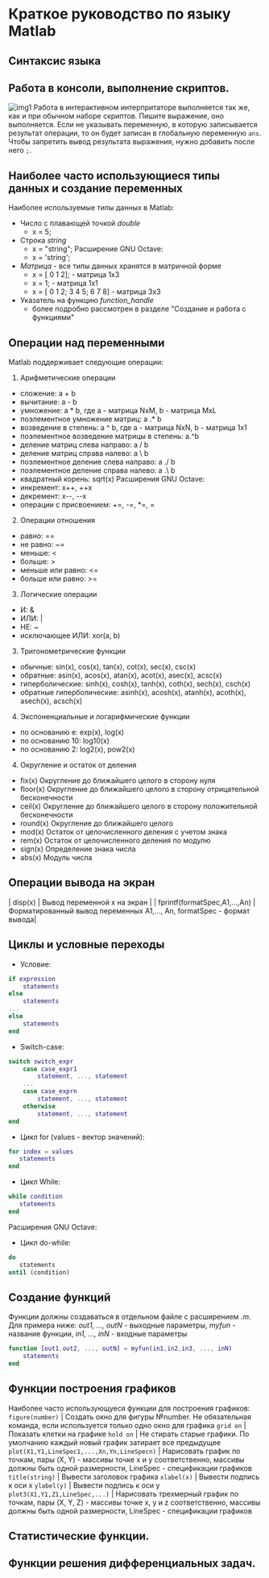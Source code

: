 # Краткое руководство по языку Matlab
## Синтаксис языка
## Работа в консоли, выполнение скриптов.
![img1](http://rcs.chemometrics.ru/Tutorials/matlab/Fig-01.png "")
Работа в интерактивном интерпритаторе выполняется так же, как и при обычном наборе скриптов. Пишите выражение, оно выполняется. Если не указывать переменную, в которую записывается результат операции, то он будет записан в глобальную переменную `ans`. Чтобы запретить вывод результата выражения, нужно добавить после него `;`.
## Наиболее часто использующиеся типы данных и создание переменных
Наиболее используемые типы данных в Matlab:
* Число с плавающей точкой *double* 
  * x = 5;
* Строка *string*
  * x = "string";
  Расширение GNU Octave:
  * x = 'string';
* *Матрица* - все типы данных хранятся в матричной форме
  * x = [ 0 1 2]; - матрица 1х3
  * x = 1; - матрица 1х1
  * x = [ 0 1 2; 3 4 5; 6 7 8] - матрица 3x3
* Указатель на функцию *function_handle*
  * более подробно рассмотрен в разделе "Создание и работа с функциями"
## Операции над переменными
Matlab поддерживает следующие операции:
1. Арифметические операции
* сложение: a + b
* вычитание: a - b
* умножение: a * b, где a - матрица NхM, b - матрица MxL
* поэлементное умножение матриц: a .* b
* возведение в степень: a ^ b, где a - матрица NхN, b - матрица 1х1
* поэлементное возведение матрицы в степень: a.^b
* деление матриц слева направо: a / b
* деление матриц справа налево: a \ b
* поэлементное деление слева направо: a ./ b
* поэлементное деление справа налево: a .\ b
* квадратный корень: sqrt(x)
Расширения GNU Octave:
* инкремент: x++, ++x
* декремент: x--, --x
* операции с присвоением: +=, -=, *=, \=
2. Операции отношения
* равно: ==
* не равно: ~=
* меньше: <
* больше: >
* меньше или равно: <=
* больше или равно: >=
3. Логические операции
* И: &
* ИЛИ: |
* НЕ: ~
* исключающее ИЛИ: xor(a, b)
3. Тригонометрические функции
* обычные: sin(x), cos(x), tan(x), cot(x), sec(x), csc(x) 
* обратные: asin(x), acos(x), atan(x), acot(x), asec(x), acsc(x)
* гиперболические: sinh(x), cosh(x), tanh(x), coth(x), sech(x), csch(x)
* обратные гиперболические: asinh(x), acosh(x), atanh(x), acoth(x), asech(x), acsch(x)
4. Экспоненциальные и логарифмические функции
* по основанию e: exp(x), log(x)
* по основанию 10: log10(x)
* по основанию 2: log2(x), pow2(x) 
4. Округление и остаток от деления
* fix(x) Округление до ближайшего целого в сторону нуля 
* floor(x) Округление до ближайшего целого в сторону отрицательной бесконечности 
* ceil(x) Округление до ближайшего целого в сторону положительной бесконечности 
* round(x) Округление до ближайшего целого 
* mod(x) Остаток от целочисленного деления с учетом знака 
* rem(x) Остаток от целочисленного деления по модулю 
* sign(x) Определение знака числа
* abs(x) Модуль числа
## Операции вывода на экран
| disp(x) | Вывод переменной х на экран |
| fprintf(formatSpec,A1,...,An) | Форматированный вывод переменных A1,..., An, formatSpec - формат вывода|
## Циклы и условные переходы
* Условие:
```matlab
if expression
    statements
else
    statements
...
else
    statements
end
```
* Switch-case:
```matlab
switch switch_expr
    case case_expr1
        statement, ..., statement
    ...
    case case_exprn
        statement, ..., statement
    otherwise
        statement, ..., statement
end
```
* Цикл for (values - вектор значений):
```matlab
for index = values
   statements
end
```
* Цикл While:
```matlab
while condition
   statements
end
```
Расширения GNU Octave:
* Цикл do-while:
```octave
do
   statements
until (condition)
```
## Создание функций
Функции должны создаваться в отдельном файле с расширением *.m*. Для примера ниже: *out1, ..., outN* - выходные параметры, *myfun* - название функции, *in1, ..., inN* - входные параметры
```matlab
function [out1,out2, ..., outN] = myfun(in1,in2,in3, ..., inN)
    statements
end
```
## Функции построения графиков
Наиболее часто использующуеся функции для построения графиков:
`figure(number)` | Создать окно для фигуры №number. Не обязательная команда, если используется только одно окно для графика
`grid on` | Показать клетки на графике
`hold on` | Не стирать старые графики. По умолчанию каждый новый график затирает все предыдущее
`plot(X1,Y1,LineSpec1,...,Xn,Yn,LineSpecn)` | Нарисовать график по точкам, пары (X, Y) - массивы точке x и y соответственно, массивы должны быть одной размерности, LineSpec - спецификации графиков
`title(string)` | Вывести заголовок графика
`xlabel(x)` | Вывести подпись к оси x
`ylabel(y)` | Вывести подпись к оси y
`plot3(X1,Y1,Z1,LineSpec,...)` | Нарисовать трехмерный график по точкам, пары (X, Y, Z) - массивы точке x, y и z соответственно, массивы должны быть одной размерности, LineSpec - спецификации графиков

## Статистические функции.
## Функции решения дифференциальных задач.